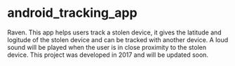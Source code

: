 # android_tracking_app
Raven. 
This app helps users track a stolen device, it gives the latitude and logitude of the stolen device and can be tracked with another device. 
A loud sound will be played when the user is in close proximity to the stolen device. 
This project was developed in 2017 and will be updated soon.

